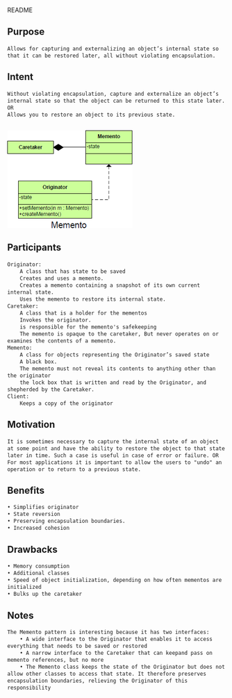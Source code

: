 README

## Purpose

	Allows for capturing and externalizing an object’s internal state so that it can be restored later, all without violating encapsulation.
## Intent ##

	Without violating encapsulation, capture and externalize an object’s internal state so that the object can be returned to this state later.
	OR
	Allows you to restore an object to its previous state.

##
![alt text](./Images/Memento-1.md.png "Memento")


## Participants ##
	Originator:
		A class that has state to be saved
		Creates and uses a memento.
		Creates a memento containing a snapshot of its own current internal state.
		Uses the memento to restore its internal state.
	Caretaker:
		A class that is a holder for the mementos
		Invokes the originator.
		is responsible for the memento's safekeeping
		The memento is opaque to the caretaker, But never operates on or examines the contents of a memento.
	Memento:
		A class for objects representing the Originator’s saved state
		A black box.
		The memento must not reveal its contents to anything other than the originator
		the lock box that is written and read by the Originator, and shepherded by the Caretaker.
	Client:
		Keeps a copy of the originator

## Motivation ##
	It is sometimes necessary to capture the internal state of an object at some point and have the ability to restore the object to that state later in time. Such a case is useful in case of error or failure. OR For most applications it is important to allow the users to "undo" an operation or to return to a previous state.

## Benefits ##
	• Simplifies originator
	• State reversion
	• Preserving encapsulation boundaries.
	• Increased cohesion
## Drawbacks ##
	• Memory consumption
	• Additional classes
	• Speed of object initialization, depending on how often mementos are initialized
	• Bulks up the caretaker

## Notes ##
	The Memento pattern is interesting because it has two interfaces:
		• A wide interface to the Originator that enables it to access everything that needs to be saved or restored
		• A narrow interface to the Caretaker that can keepand pass on memento references, but no more
		• The Memento class keeps the state of the Originator but does not allow other classes to access that state. It therefore preserves encapsulation boundaries, relieving the Originator of this responsibility
